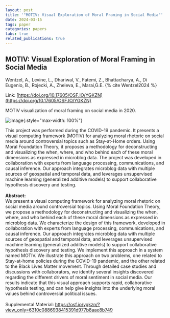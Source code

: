```yaml
---
layout: post
title: '"MOTIV: Visual Exploration of Moral Framing in Social Media"'
date: 2024-03-15
tags: paper
categories: papers
tabs: true
related_publications: true
---
```


## MOTIV: Visual Exploration of Moral Framing in Social Media
Wentzel, A., Levine, L., Dhariwal, V., Fatemi, Z., Bhattacharya, A., Di Eugenio, B., Rojecki, A., Zheleva, E., Marai,G.E.
{% cite Wentzel2024 %}

Link: [https://doi.org/10.17605/OSF.IO/YGKZN](https://doi.org/10.17605/OSF.IO/YGKZN)

MOTIV visualization of moral framing on social media in 2020.

![image](https://www.evl.uic.edu/output/originals/sah_cgf_revision.png-srcw.jpg){:style="max-width: 100%"}

This project was performed during the COVID-19 pandemic. It presents a visual computing framework (MOTIV) for analyzing moral rhetoric on social media around controversial topics such as Stay-at-Home orders. Using Moral Foundation Theory, it proposes a methodology for deconstructing and visualizing the when, where, and who behind each of these moral dimensions as expressed in microblog data. The project was developed in collaboration with experts from language processing, communications, and causal inference. Our approach integrates microblog data with multiple sources of geospatial and temporal data, and leverages unsupervised machine learning (generalized additive models) to support collaborative hypothesis discovery and testing.<br><br> 
<strong>Abstract:</strong><br>We present a visual computing framework for analyzing moral rhetoric on social media around controversial topics. Using Moral Foundation Theory, we propose a methodology for deconstructing and visualizing the when, where, and who behind each of these moral dimensions as expressed in microblog data. We characterize the design of this framework, developed in collaboration with experts from language processing, communications, and causal inference. Our approach integrates microblog data with multiple sources of geospatial and temporal data, and leverages unsupervised machine learning (generalized additive models) to support collaborative hypothesis discovery and testing. We implement this approach in a system named MOTIV. We illustrate this approach on two problems, one related to Stay-at-home policies during the COVID-19 pandemic, and the other related to the Black Lives Matter movement. Through detailed case studies and discussions with collaborators, we identify several insights discovered regarding the different drivers of moral sentiment in social media. Our results indicate that this visual approach supports rapid, collaborative hypothesis testing, and can help give insights into the underlying moral values behind controversial political issues.<br><br>
Supplemental Material: <a href="https://osf.io/ygkzn/?view_only=6310c0886938415391d977b8aae8b749">https://osf.io/ygkzn/?view_only=6310c0886938415391d977b8aae8b749</a>

